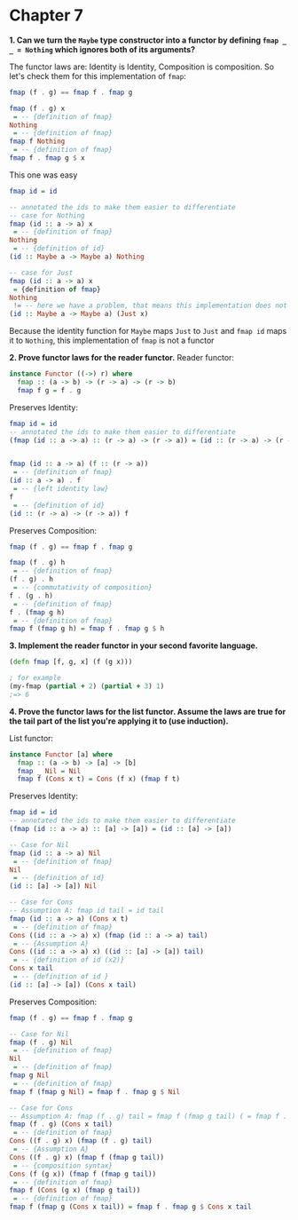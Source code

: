 # Chapter 7

**1. Can we turn the `Maybe` type constructor into a functor by defining `fmap _ _ = Nothing` which ignores both of its arguments?**

The functor laws are: Identity is Identity, Composition is composition. 
So let's check them for this implementation of `fmap`:

``` Haskell
fmap (f . g) == fmap f . fmap g

fmap (f . g) x 
 = -- {definition of fmap}
Nothing
 = -- {definition of fmap}
fmap f Nothing
 = -- {definition of fmap}
fmap f . fmap g $ x
```
This one was easy 

``` Haskell
fmap id = id

-- annotated the ids to make them easier to differentiate
-- case for Nothing
fmap (id :: a -> a) x  
 = -- {definition of fmap}
Nothing
 = -- {definition of id}
(id :: Maybe a -> Maybe a) Nothing

-- case for Just
fmap (id :: a -> a) x  
 = {definition of fmap}
Nothing
 != -- here we have a problem, that means this implementation does not preserve identity!
(id :: Maybe a -> Maybe a) (Just x)
```
Because the identity function for `Maybe` maps `Just` to `Just` and `fmap id` maps it to `Nothing`, this implementation of `fmap` is not a functor

**2. Prove functor laws for the reader functor.**
Reader functor: 
``` Haskell
instance Functor ((->) r) where 
  fmap :: (a -> b) -> (r -> a) -> (r -> b)
  fmap f g = f . g
```
Preserves Identity:
``` Haskell
fmap id = id
-- annotated the ids to make them easier to differentiate
(fmap (id :: a -> a) :: (r -> a) -> (r -> a)) = (id :: (r -> a) -> (r -> a)) 


fmap (id :: a -> a) (f :: (r -> a))
 = -- {definition of fmap}
(id :: a -> a) . f
 = -- {left identity law}
f 
 = -- {definition of id}
(id :: (r -> a) -> (r -> a)) f
```

Preserves Composition:
``` Haskell
fmap (f . g) == fmap f . fmap g

fmap (f . g) h
 = -- {definition of fmap}
(f . g) . h
 = -- {commutativity of composition}
f . (g . h)
 = -- {definition of fmap}
f . (fmap g h)
 = -- {definition of fmap}
fmap f (fmap g h) = fmap f . fmap g $ h
```

**3. Implement the reader functor in your second favorite language.**
``` Clojure
(defn fmap [f, g, x] (f (g x)))

; for example
(my-fmap (partial + 2) (partial + 3) 1)
;=> 6
```

**4. Prove the functor laws for the list functor. Assume the laws are true for the tail part of the list you're applying it to (use induction).**

List functor: 
``` Haskell
instance Functor [a] where 
  fmap :: (a -> b) -> [a] -> [b]
  fmap _ Nil = Nil
  fmap f (Cons x t) = Cons (f x) (fmap f t)
 ```
Preserves Identity:
``` Haskell
fmap id = id
-- annotated the ids to make them easier to differentiate
(fmap (id :: a -> a) :: [a] -> [a]) = (id :: [a] -> [a]) 

-- Case for Nil
fmap (id :: a -> a) Nil
 = -- {definition of fmap}
Nil
 = -- {definition of id}
(id :: [a] -> [a]) Nil

-- Case for Cons
-- Assumption A: fmap id tail = id tail
fmap (id :: a -> a) (Cons x t)
 = -- {definition of fmap}
Cons ((id :: a -> a) x) (fmap (id :: a -> a) tail)
 = -- {Assumption A}
Cons ((id :: a -> a) x) ((id :: [a] -> [a]) tail)
 = -- {definition of id (x2)}
Cons x tail
 = -- {definition of id }
(id :: [a] -> [a]) (Cons x tail)
```

Preserves Composition:
``` Haskell
fmap (f . g) == fmap f . fmap g

-- Case for Nil
fmap (f . g) Nil
 = -- {definition of fmap}
Nil
 = -- {definition of fmap}
fmap g Nil
 = -- {definition of fmap}
fmap f (fmap g Nil) = fmap f . fmap g $ Nil

-- Case for Cons
-- Assumption A: fmap (f . g) tail = fmap f (fmap g tail) ( = fmap f . fmap g $ tail)
fmap (f . g) (Cons x tail)
 = -- {definition of fmap}
Cons ((f . g) x) (fmap (f . g) tail)
 = -- {Assumption A}
Cons ((f . g) x) (fmap f (fmap g tail))
 = -- {composition syntax}
Cons (f (g x)) (fmap f (fmap g tail))
 = -- {definition of fmap}
fmap f (Cons (g x) (fmap g tail))
 = -- {definition of fmap}
fmap f (fmap g (Cons x tail)) = fmap f . fmap g $ Cons x tail
```
